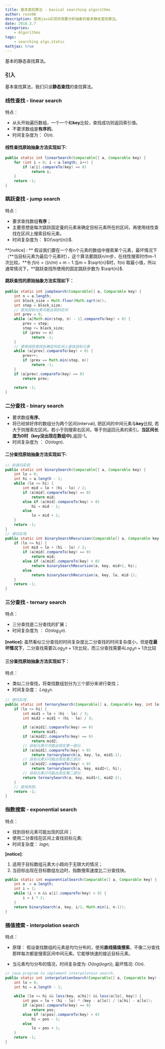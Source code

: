 ```yaml
---
title: 基本查找算法 - basical searching algorithms
author: rovo98
description: 使用java实现并简要分析抽象的基本静态查找算法。
date: 2018.3.7
categories:
    - Algorithms
tags:
    - searching algs,static
mathjax: true
---
```


基本的静态查找算法。

<!-- more -->
### 引入

基本查找算法，我们只谈**静态查找**的查找算法。

### 线性查找 - linear search

特点： 

- 从头开始遍历数组，一个一个和**key**比较，查找成功则返回索引值。
- 不要求数组是**有序的**。
- 时间复杂度为： $O(n)$.

#### 线性查找原始抽象方法实现如下:

```java
public static int linearSearch(Comparable[] a, Comparable key) {
	for (int i = 0; i < a.length; i++) {
    	if (a[i].compareTo(key) == 0)
        	return i;
    }
    return -1;
}
```

### 跳跃查找 - jump search

特点：

- 要求查找数组**有序**；
- 主要思想是每次跳跃固定量的元素来确定目标元素所在的区间，再使用线性查找在区间上搜索目标元素。
- 时间复杂度为： $O(\sqrt{n})$.

**[notice] : ** 假设我们要在一个有n个元素的数组中搜索某个元素，最坏情况下（**当目标元素为最后个元素时），这个算法要跳跃n/m步，在线性搜索时作m-1次比较。**令 $f(n) = ((n/m) + m-1$.当m = $\sqrt{n}$时，f(n) 取最小值，所以通常情况下，**跳跃查找所使用的固定跳跃步数为 $\sqrt{n}$. 

#### 跳跃查找的原始抽象方法实现如下：

```java
public static int jumpSearch(Comparable[] a, Comparable key) {
	int n = a.length;
    int block_size = Math.floor(Math.sqrt(n));
	int step = block_size;
    // 查找目标元素可能出现的区间
    int prev = 0;
    while (a[Math.min(step, n) - 1].compareTo(key) < 0) {
    	prev = step;
        step += block_size;
        if (prev >= n)
        	return -1;
    }
    // 使用线性查找在确定的区间上查找目标元素
    while (a[prev].compareTo(key) < 0) {
    	prev++;
        if (prev == Math.min(step, n))
        	return -1;
    }
    if (a[prev].compareTo(key) == 0)
    	return prev;
    
    return -1;
}
```

### 二分查找 - binary search

- 要求数组**有序**。
- 将已经排好序的数组分为两个区间(interval), 把区间的中间元素与**key**比较, 若大于则搜索左区间，若小于则搜索右区间，等于则返回元素的索引。**当区间长度为0时（key没出现在数组中)**,返回-1。
- 时间复杂度为 ： $O(nlogn)$.

#### 二分查找原始抽象方法实现如下:

```java
// 非递归实现
public static int binarySearch(Comparable[] a, Comparable key) {
	int lo = 0;
    int hi = a.length - 1;
    while (lo <= hi) {
    	int mid = lo + (hi - lo) / 2;
        if (a[mid].compareTo(key) == 0)
        	return mid;
        else if (a[mid].compareTo(key) > 0)
        	hi = mid - 1;
        else
        	lo = mid + 1;
    }
    return -1;
}
// 递归实现
public static int binarySearchRecursion(Comparable[] a, Comparable key, int lo, int hi) {
	if (lo <= hi) {
    	int mid = lo + (hi - lo) / 2;
        if (a[mid].compareTo(key) == 0)
        	return mid;
        else if (a[mid].compareTo(key) < 0)
        	return binarySearchRecursion(a, key, mid+1, hi);
        else
        	return binarySearchRecursion(a, key, lo, mid-1);
    }
    return -1;
}
```

### 三分查找 - ternary search

特点：

- 三分查找是二分查找的扩展；
- 时间复杂度为 ： $O(nlog_3n)$.

**[notice]:** 虽然看似三分查找的时间复杂度比二分查找的时间复杂度小，但是**在最坏情况下**，二分查找需要$2Log_2n + 1$次比较，而三分查找需要$4Log_{3}n + 1$次比较


#### 三分查找原始抽象方法实现如下：

特点：

- 类似二分查找，将查找数组划分为三个部分来进行查找；
- 时间复杂度： $Log_3n$.

```java
// 递归实现.
public static int ternarySearch(Comparable[] a, Comparable key, int lo, int hi) {
	if (lo <= hi) {
    	int mid1 = lo + (hi - lo) / 3;
        int mid2 = mid1 + (hi - lo) / 3;
        
        if (a[mid1].compareTo(key) == 0)
        	return mid1;
        if (a[mid2].compareTo(key) == 0)
			return mid2;
        // 目标元素只可能出现在第一部分.
        if (a[mid1].compareTo(key) > 0)
			return ternarySearch(a, key, lo, mid1-1);
        // 目标元素只可能出现在第三部分.
        if (a[mid2].compareTo(key) < 0)
        	return ternarySearch(a, key, mid2+1, hi);
        // 目标元素只可能出现在第二部分.
        return ternarySearch(a, key, mid1+1, mid2-1);
    }
    // 查找失败.
    return -1;
}
```

### 指数搜索 - exponential search

特点：

- 找到目标元素可能出现的区间；
- 使用二分查找在区间上查找目标元素;
- 时间复杂度： $logn$;

**[notice]**:

1. 适用于目标数组元素大小趋向于无限大的情况；
2. 当目标出现在目标数组左边时，指数搜索速度比二分查找快。


```java
public static int exponentialSearch(Comparable[] a, Comparable key) {
	int n  = a.length;
    int i = 1;
    while (i < n && a[i].compareTo(key) < 0) {
 		i = i * 2;   	
    }
    return binarySearch(a, key, i/2, Math.min(i, n-1));
}
```

### 插值搜索 - interpolation search

特点：

- 原理： 假设查找数组的元素是均匀分布的，使用**直线插值搜索**，不像二分查找那样每次都是搜索区间中间元素。它能够快速的接近目标元素。

- 当元素均匀分布的情况，时间复杂度为: $O(log(log n))$, 最坏情况: $O(n)$.

```java
// java program to implement interpolatoin search.
public static int interpolationSearch(Comparable[] a, Comparable key) {
	int lo = 0;
    int hi = a.length - 1;
    
    while (lo <= hi && less(key, a[hi]) && less(a[lo], key)) {
    	int pos = lo + (hi - lo) * (key - a[lo]) / (a[hi] - a[lo]);
        if (a[pos].compareTo(key) == 0)
        	return pos;
        else if (a[pos].compareTo(key) > 0)
        	hi = pos - 1;
        else 
            lo = pos + 1;
    }
    return -1;
}
```



